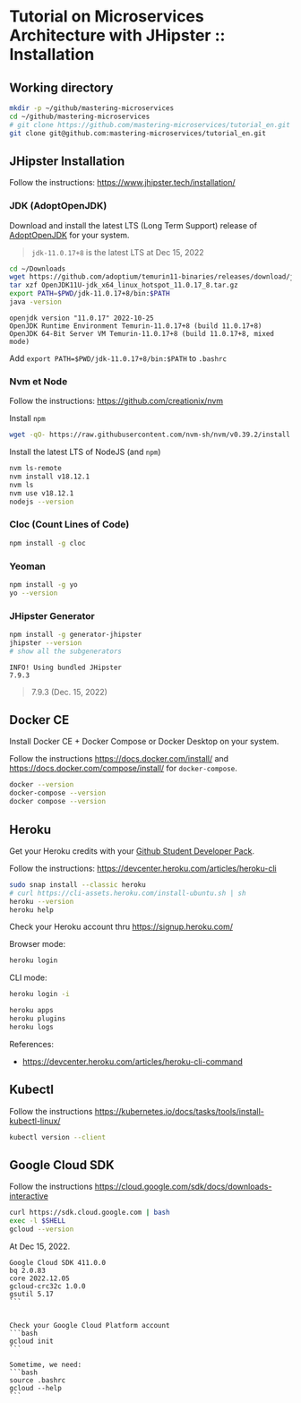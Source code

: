 # Tutorial on Microservices Architecture with JHipster :: Installation

## Working directory
```bash
mkdir -p ~/github/mastering-microservices
cd ~/github/mastering-microservices
# git clone https://github.com/mastering-microservices/tutorial_en.git
git clone git@github.com:mastering-microservices/tutorial_en.git
```

## JHipster Installation 
Follow the instructions: https://www.jhipster.tech/installation/

### JDK (AdoptOpenJDK)
Download and install the latest LTS (Long Term Support) release of [AdoptOpenJDK](https://adoptopenjdk.net/releases.html) for your system.

> `jdk-11.0.17+8` is the latest LTS at Dec 15, 2022

```bash
cd ~/Downloads
wget https://github.com/adoptium/temurin11-binaries/releases/download/jdk-11.0.17%2B8/OpenJDK11U-jdk_x64_linux_hotspot_11.0.17_8.tar.gz
tar xzf OpenJDK11U-jdk_x64_linux_hotspot_11.0.17_8.tar.gz
export PATH=$PWD/jdk-11.0.17+8/bin:$PATH
java -version
```

```
openjdk version "11.0.17" 2022-10-25
OpenJDK Runtime Environment Temurin-11.0.17+8 (build 11.0.17+8)
OpenJDK 64-Bit Server VM Temurin-11.0.17+8 (build 11.0.17+8, mixed mode)
```

Add `export PATH=$PWD/jdk-11.0.17+8/bin:$PATH` to `.bashrc`


### Nvm et Node

Follow the instructions: https://github.com/creationix/nvm

Install `npm`
```bash
wget -qO- https://raw.githubusercontent.com/nvm-sh/nvm/v0.39.2/install.sh | bash
```

Install the latest LTS of NodeJS (and `npm`)
```bash
nvm ls-remote
nvm install v18.12.1
nvm ls
nvm use v18.12.1
nodejs --version
```

### Cloc (Count Lines of Code)

```bash
npm install -g cloc
```

### Yeoman

```bash
npm install -g yo
yo --version
```

### JHipster Generator

```bash
npm install -g generator-jhipster
jhipster --version
# show all the subgenerators
```

```
INFO! Using bundled JHipster
7.9.3
```

> 7.9.3 (Dec. 15, 2022) 

## Docker CE

Install Docker CE + Docker Compose or Docker Desktop on your system.

Follow the instructions https://docs.docker.com/install/ and https://docs.docker.com/compose/install/ for `docker-compose`.

```bash
docker --version
docker-compose --version
docker compose --version
```

## Heroku
Get your Heroku credits with your [Github Student Developer Pack](https://blog.heroku.com/github-student-developer-program).

Follow the instructions: https://devcenter.heroku.com/articles/heroku-cli
```bash
sudo snap install --classic heroku
# curl https://cli-assets.heroku.com/install-ubuntu.sh | sh
heroku --version
heroku help
```

Check your Heroku account thru https://signup.heroku.com/

Browser mode:
```bash
heroku login
```

CLI mode:
```bash
heroku login -i
```

```bash
heroku apps
heroku plugins
heroku logs
```

References:
 * https://devcenter.heroku.com/articles/heroku-cli-command

## Kubectl

Follow the instructions https://kubernetes.io/docs/tasks/tools/install-kubectl-linux/

```bash
kubectl version --client
```

## Google Cloud SDK

Follow the instructions https://cloud.google.com/sdk/docs/downloads-interactive
```bash
curl https://sdk.cloud.google.com | bash
exec -l $SHELL
gcloud --version
```

At Dec 15, 2022.
````
Google Cloud SDK 411.0.0
bq 2.0.83
core 2022.12.05
gcloud-crc32c 1.0.0
gsutil 5.17
```


Check your Google Cloud Platform account
```bash
gcloud init
```

Sometime, we need:
```bash
source .bashrc 
gcloud --help
```
